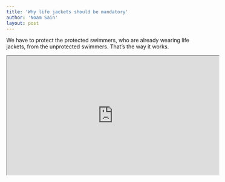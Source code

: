 ```yaml
---
title: 'Why life jackets should be mandatory'
author: 'Noam Sain'
layout: post
---
```


We have to protect the protected swimmers, who are already wearing life jackets, from the unprotected swimmers. That’s the way it works.

<iframe allowfullscreen="" height="315" id="lbry-iframe" src="https://odysee.com/$/embed/why-life-jackets-should-be-mandatory!/ccdb1215a25f6457e7ba4590641a917e7fa770ed?r=4m1Z1NrU9eajM6KByeCJP4nRRb3o17eF" width="560"></iframe>